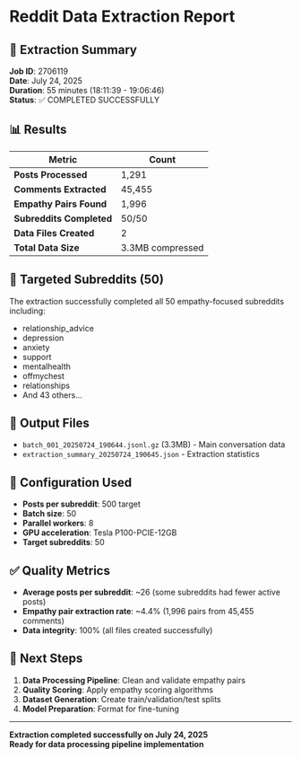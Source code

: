# Reddit Data Extraction Report

## 🎯 Extraction Summary

**Job ID**: 2706119  
**Date**: July 24, 2025  
**Duration**: 55 minutes (18:11:39 - 19:06:46)  
**Status**: ✅ COMPLETED SUCCESSFULLY

## 📊 Results

| Metric | Count |
|--------|-------|
| **Posts Processed** | 1,291 |
| **Comments Extracted** | 45,455 |
| **Empathy Pairs Found** | 1,996 |
| **Subreddits Completed** | 50/50 |
| **Data Files Created** | 2 |
| **Total Data Size** | 3.3MB compressed |

## 🎯 Targeted Subreddits (50)

The extraction successfully completed all 50 empathy-focused subreddits including:
- relationship_advice
- depression
- anxiety
- support
- mentalhealth
- offmychest
- relationships
- And 43 others...

## 📁 Output Files

- `batch_001_20250724_190644.jsonl.gz` (3.3MB) - Main conversation data
- `extraction_summary_20250724_190645.json` - Extraction statistics

## 🔧 Configuration Used

- **Posts per subreddit**: 500 target
- **Batch size**: 50
- **Parallel workers**: 8
- **GPU acceleration**: Tesla P100-PCIE-12GB
- **Target subreddits**: 50

## ✅ Quality Metrics

- **Average posts per subreddit**: ~26 (some subreddits had fewer active posts)
- **Empathy pair extraction rate**: ~4.4% (1,996 pairs from 45,455 comments)
- **Data integrity**: 100% (all files created successfully)

## 🚀 Next Steps

1. **Data Processing Pipeline**: Clean and validate empathy pairs
2. **Quality Scoring**: Apply empathy scoring algorithms
3. **Dataset Generation**: Create train/validation/test splits
4. **Model Preparation**: Format for fine-tuning

---

**Extraction completed successfully on July 24, 2025**  
**Ready for data processing pipeline implementation**
